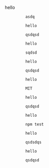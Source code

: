 hello

             asdq

             hello

             qsdqsd

             hello

             sqdsd
 
             hello
 
             qsdqsd

             hello

             MIT

             hello
 
             qsdqsd
 
             hello
  
             npm test
 
             hello

             qsdsdqs
 
             hello

             qsdqsd
  
            